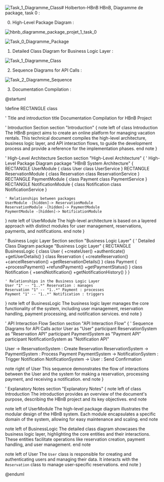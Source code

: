 ![Task_1_Diagramme_Class](https://github.com/user-attachments/assets/9121e3bf-561e-4dea-9b11-8d41c784c26f)# Holberton-HBnB
HBnB, Diagramme de package, task 0 : 


0. High-Level Package Diagram :

![hbnb_diagramme_package_projet_1_task_0](https://github.com/user-attachments/assets/e90c3d18-4c77-4c8e-9458-d872cc253a36)


![Task_0_Diagramme_Package](https://github.com/user-attachments/assets/fa0a2097-ce0f-43b2-9eca-ad020cfde82f)



1. Detailed Class Diagram for Business Logic Layer :

![Task_1_Diagramme_Class](https://github.com/user-attachments/assets/378e9ea2-0326-453e-814f-45b54e7b4379)



2. Sequence Diagrams for API Calls :

![Task_2_Diagramme_Sequence](https://github.com/user-attachments/assets/32c6d4e8-b666-4014-a709-46a054e21309)


3. Documentation Compilation :

@startuml

!define RECTANGLE class

' Title and introduction
title Documentation Compilation for HBnB Project

' Introduction Section
section "Introduction" {
  note left of class Introduction
    The HBnB project aims to create an online platform for managing vacation rentals. 
    This technical document compiles the high-level architecture, business logic layer, 
    and API interaction flows, to guide the development process and provide a reference 
    for the implementation phases.
  end note
}

' High-Level Architecture Section
section "High-Level Architecture" {
  ' High-Level Package Diagram
  package "HBnB System Architecture" {
    RECTANGLE UserModule {
      class User
      class UserService
    }
    RECTANGLE ReservationModule {
      class Reservation
      class ReservationService
    }
    RECTANGLE PaymentModule {
      class Payment
      class PaymentService
    }
    RECTANGLE NotificationModule {
      class Notification
      class NotificationService
    }
    
    ' Relationships between packages
    UserModule -[hidden]-> ReservationModule
    ReservationModule -[hidden]-> PaymentModule
    PaymentModule -[hidden]-> NotificationModule
  }
  note left of UserModule
    The high-level architecture is based on a layered approach with 
    distinct modules for user management, reservations, payments, 
    and notifications.
  end note
}

' Business Logic Layer Section
section "Business Logic Layer" {
  ' Detailed Class Diagram
  package "Business Logic Layer" {
    RECTANGLE BusinessLogic {
      class User {
        +createUser()
        +authenticate()
        +getUserDetails()
      }
      class Reservation {
        +createReservation()
        +cancelReservation()
        +getReservationDetails()
      }
      class Payment {
        +processPayment()
        +refundPayment()
        +getPaymentStatus()
      }
      class Notification {
        +sendNotification()
        +getNotificationHistory()
      }
    }
    
    ' Relationships in the Business Logic Layer
    User "1" -- "1..*" Reservation : manages
    Reservation "1" -- "1..*" Payment : processes
    Payment "1" -- "1..*" Notification : triggers
  }
  note left of BusinessLogic
    The business logic layer manages the core functionality of the system, 
    including user management, reservation handling, payment processing, 
    and notification services.
  end note
}

' API Interaction Flow Section
section "API Interaction Flow" {
  ' Sequence Diagrams for API Calls
  actor User as "User"
  participant ReservationSystem as "Reservation API"
  participant PaymentSystem as "Payment API"
  participant NotificationSystem as "Notification API"
  
  User -> ReservationSystem : Create Reservation
  ReservationSystem -> PaymentSystem : Process Payment
  PaymentSystem -> NotificationSystem : Trigger Notification
  NotificationSystem -> User : Send Confirmation
  
  note right of User
    This sequence demonstrates the flow of interactions between the User 
    and the system for making a reservation, processing payment, 
    and receiving a notification.
  end note
}

' Explanatory Notes
section "Explanatory Notes" {
  note left of class Introduction
    The introduction provides an overview of the document's purpose, 
    describing the HBnB project and its key objectives.
  end note
  
  note left of UserModule
    The high-level package diagram illustrates the modular design of the HBnB system. 
    Each module encapsulates a specific domain of the system, allowing for 
    easy maintenance and scaling.
  end note
  
  note left of BusinessLogic
    The detailed class diagram showcases the business logic layer, 
    highlighting the core entities and their interactions. These entities 
    facilitate operations like reservation creation, payment handling, 
    and user management.
  end note
  
  note left of User
    The `User` class is responsible for creating and authenticating users 
    and managing their data. It interacts with the `Reservation` class to 
    manage user-specific reservations.
  end note
}

@enduml



